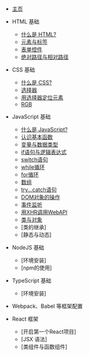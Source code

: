 * [主页](/ "Webdev 教程主页")

* HTML 基础
    * [什么是 HTML?](/html-tutorial/1.md)
    * [元素与标签](/html-tutorial/2.md)
    * [表单控件](/html-tutorial/3.md)
    * [绝对路径与相对路径](/html-tutorial/4.md)

* CSS 基础
    * [什么是 CSS?](/css-tutorial/1.md)
    * [选择器](/css-tutorial/2.md)
    * [用选择器定位元素](/css-tutorial/3.md)
    * [RGB](/css-tutorial/4.md)

* JavaScript 基础
    * [什么是 JavaScript?](/js-tutorial/1.md)
    * [认识基本函数](/js-tutorial/2.md)
    * [变量与数据类型](/js-tutorial/3.md)
    * [if语句与逻辑表达式](/js-tutorial/4.md)
    * [switch语句](/js-tutorial/5.md)
    * [while循环](/js-tutorial/6.md)
    * [for循环](/js-tutorial/7.md)
    * [数组](/js-tutorial/8.md)
    * [try...catch语句](/js-tutorial/9.md)
    * [DOM对象的操作](/js-tutorial/10.md)
    * [事件监听](/js-tutorial/11.md)
    * [用XHR调用WebAPI](/js-tutorial/12.md)
    * [类与对象](/js-tutorial/13.md)
    * [类的继承]
    * [静态与动态]

* NodeJS 基础
    * [环境安装]
    * [npm的使用]

* TypeScript 基础
    * [环境安装]

* Webpack、Babel 等框架配置

* React 框架
    * [开启第一个React项目]
    * [JSX 语法]
    * [类组件与函数组件]

